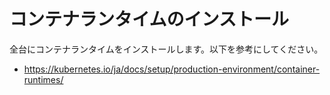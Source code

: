 # コンテナランタイムのインストール

全台にコンテナランタイムをインストールします。以下を参考にしてください。

* https://kubernetes.io/ja/docs/setup/production-environment/container-runtimes/

